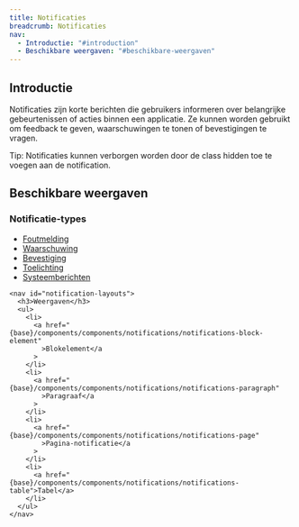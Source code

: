 ```yaml
---
title: Notificaties
breadcrumb: Notificaties
nav:
  - Introductie: "#introduction"
  - Beschikbare weergaven: "#beschikbare-weergaven"
---
```


<h2 id="introduction">Introductie</h2>

Notificaties zijn korte berichten die gebruikers informeren over belangrijke
gebeurtenissen of acties binnen een applicatie. Ze kunnen worden gebruikt om
feedback te geven, waarschuwingen te tonen of bevestigingen te vragen.

<p class="explanation">
  <span>Tip:</span> Notificaties kunnen verborgen worden door de class hidden toe te voegen aan de notification.
</p>

<section id="available-types">
  <h2 id="beschikbare-weergaven">Beschikbare weergaven</h2>
  <div class="column-2">
    <nav id="notification-types">
      <h3>Notificatie-types</h3>
      <ul>
        <li>
          <a href="{base}/components/components/notifications/notification-error"
            >Foutmelding</a
          >
        </li>
        <li>
          <a href="{base}/components/components/notifications/notification-warning"
            >Waarschuwing</a
          >
        </li>
        <li>
          <a href="{base}/components/components/notifications/notification-confirmation"
            >Bevestiging</a
          >
        </li>
        <li>
          <a href="{base}/components/components/notifications/notification-explanation"
            >Toelichting</a
          >
        </li>
        <li>
          <a href="{base}/components/components/notifications/notification-system-message"
            >Systeemberichten</a
          >
        </li>
      </ul>
    </nav>

    <nav id="notification-layouts">
      <h3>Weergaven</h3>
      <ul>
        <li>
          <a href="{base}/components/components/notifications/notifications-block-element"
            >Blokelement</a
          >
        </li>
        <li>
          <a href="{base}/components/components/notifications/notifications-paragraph"
            >Paragraaf</a
          >
        </li>
        <li>
          <a href="{base}/components/components/notifications/notifications-page"
            >Pagina-notificatie</a
          >
        </li>
        <li>
          <a href="{base}/components/components/notifications/notifications-table">Tabel</a>
        </li>
      </ul>
    </nav>

  </div>
</section>
